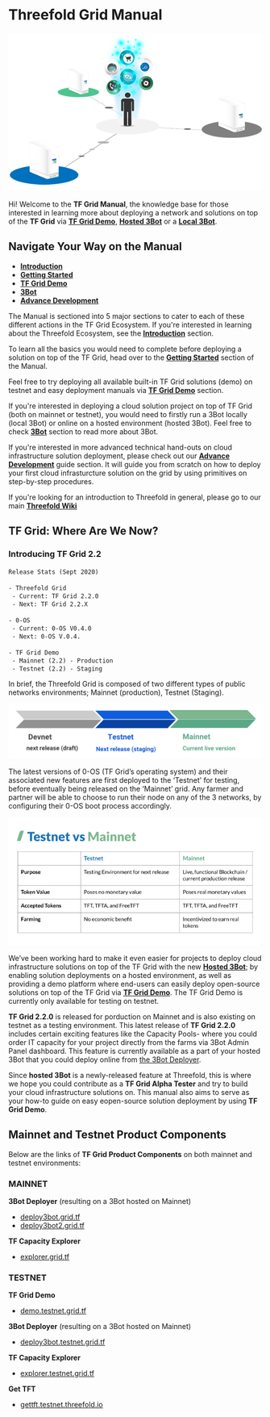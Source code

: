 # Threefold Grid Manual

![](./img/storage_compute.png)

Hi! Welcome to the __TF Grid Manual__, the knowledge base for those interested in learning more about deploying a network and solutions on top of the __TF Grid__ via [__TF Grid Demo__](https://demo.testnet.grid.tf/), [__Hosted 3Bot__](https://deploy3bot.grid.tf/) or a [__Local 3Bot__](local_3bot.md). 

## Navigate Your Way on the Manual

- [__Introduction__](learn.md)
- [__Getting Started__](getting_started.md)
- [__TF Grid Demo__](marketplace.md)
- [__3Bot__](3bot.md)
- [__Advance Development__](develop.md)


The Manual is sectioned into 5 major sections to cater to each of these different actions in the TF Grid Ecosystem. If you're interested in learning about the Threefold Ecosystem, see the [__Introduction__](learn.md) section.

To learn all the basics you would need to complete before deploying a solution on top of the TF Grid, head over to the [__Getting Started__](getting_started.md) section of the Manual. 

Feel free to try deploying all available built-in TF Grid solutions (demo) on testnet and easy deployment manuals via [__TF Grid Demo__](marketplace.md) section. 

If you're interested in deploying a cloud solution project on top of TF Grid (both on mainnet or testnet), you would need to firstly run a 3Bot locally (local 3Bot) or online on a hosted environment (hosted 3Bot). Feel free to check [__3Bot__](3bot.md) section to read more about 3Bot. 

If you're interested in more advanced technical hand-outs on cloud infrastructure solution deployment, please check out our [__Advance Development__](develop.md) guide section. It will guide you from scratch on how to deploy your first cloud infrasturcture solution on the grid by using primitives on step-by-step procedures.

If you're looking for an introduction to Threefold in general, please go to our main [__Threefold Wiki__](wiki.Threefold.io) 


## TF Grid: Where Are We Now?


### Introducing TF Grid 2.2

```
Release Stats (Sept 2020)

- Threefold Grid 
 - Current: TF Grid 2.2.0
 - Next: TF Grid 2.2.X

- 0-OS
 - Current: 0-OS V0.4.0
 - Next: 0-OS V.0.4.

- TF Grid Demo
 - Mainnet (2.2) - Production
 - Testnet (2.2) - Staging

```

In brief, the Threefold Grid is composed of two different types of public networks environments; Mainnet (production), Testnet (Staging). 

![](./img/environment.png)


The latest versions of 0-OS (TF Grid’s operating system) and their associated new features are first deployed to the  ‘Testnet’ for testing, before eventually being released on the ‘Mainnet’ grid. Any farmer and partner will be able to choose to run their node on any of the 3 networks, by configuring their 0-OS boot process accordingly.

![](./img/testnet_mainnet.png)


We’ve been working hard to make it even easier for projects to deploy cloud infrastructure solutions on top of the TF Grid with the new [__Hosted 3Bot__](3bot.md); by enabling solution deployments on a hosted environment, as well as providing a demo platform where end-users can easily deploy open-source solutions on top of the TF Grid via [__TF Grid Demo__](marketplace.md). The TF Grid Demo is currently only available for testing on testnet.

 __TF Grid 2.2.0__ is released for porduction on Mainnet and is also existing on testnet as a testing environment. This latest release of __TF Grid 2.2.0__ includes certain exciting features like the Capacity Pools- where you could order IT capacity for your project directly from the farms via 3Bot Admin Panel dashboard. This feature is currently available as a part of your hosted 3Bot that you could deploy online from [the 3Bot Deployer](https://deploy3bot.grid.tf/). 

Since __hosted 3Bot__ is a newly-released feature at Threefold, this is where we hope you could contribute as a __TF Grid Alpha Tester__ and try to build your cloud infrastructure solutions on. This manual also aims to serve as your how-to guide on easy eopen-source solution deployment by using __TF Grid Demo__.

## Mainnet and Testnet Product Components

Below are the links of __TF Grid Product Components__ on both mainnet and testnet environments:

### MAINNET

__3Bot Deployer__ (resulting on a 3Bot hosted on Mainnet)
- [deploy3bot.grid.tf](deploy3bot.grid.tf)
- [deploy3bot2.grid.tf](deploy3bot2.grid.tf)

__TF Capacity Explorer__
- [explorer.grid.tf](explorer.grid.tf)

### TESTNET

__TF Grid Demo__
-  [demo.testnet.grid.tf](demo.testnet.grid.tf)

__3Bot Deployer__ (resulting on a 3Bot hosted on Mainnet)
- [deploy3bot.testnet.grid.tf](deploy3bot.testnet.grid.tf)

__TF Capacity Explorer__
- [explorer.testnet.grid.tf](explorer.testnet.grid.tf)

__Get TFT__
- [gettft.testnet.threefold.io](gettft.testnet.grid.tf)
